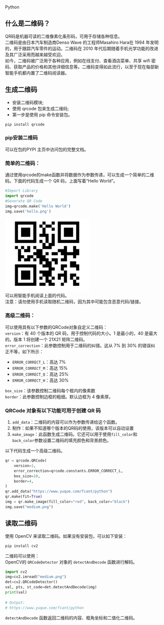 Python
<a name="uk2fm"></a>
## 什么是二维码？
QR码是机器可读的二维像素化条形码，可用于存储各种信息。<br />二维码是由日本汽车制造商Denso Wave 的工程师Masahiro Hara在 1994 年发明的，用于跟踪汽车零件的运动。二维码在 2010 年代后期随着手机光学功能的改进及其广泛采用而越来越受欢迎。<br />如今，二维码被广泛用于各种应用，例如在线支付、查看酒店菜单、共享 wifi 密码、获取产品的价格和其他详细信息等。二维码变得如此流行，以至于现在每部新智能手机都内置了二维码阅读器。
<a name="bAE9P"></a>
## 生成二维码

- 安装二维码模块;
- 使用 qrcode 包来生成二维码;
- 第一步是使用 pip 命令安装包。
```bash
pip install qrcode
```
<a name="Dekmi"></a>
### pip安装二维码
可以在包的PYPI 主页中访问包的完整文档。
<a name="jgQBH"></a>
### 简单的二维码：
通过使用qrcode的make函数并将数据作为参数传递，可以生成一个简单的二维码。下面的代码生成一个 QR 码，上面写着“Hello World”。
```python
#Import Library
import qrcode
#Generate QR Code
img=qrcode.make('Hello World')
img.save('hello.png')
```
![Hello World 的二维码](./img/1629905877290-b403745d-41f5-4fec-84e9-7e9efff19041.webp "Hello World 的二维码")<br />可以用智能手机阅读上面的代码。<br />注意：请勿使用手机读取随机二维码，因为其中可能包含恶意代码/链接。
<a name="NOuGL"></a>
### 高级二维码：
可以使用具有以下参数的QRCode对象自定义二维码：<br />`version`：有 40 个版本的 QR 码，用于控制代码的大小。1 是最小的，40 是最大的。版本 1 将创建一个 21X21 矩阵二维码。<br />`error_correction`：此参数控制用于二维码的纠错。这从 7% 到 30% 的错误纠正不等，如下所示：

- `ERROR_CORRECT_L`：高达 7%
- `ERROR_CORRECT_M`：高达 15%
- `ERROR_CORRECT_Q`：高达 25%
- `ERROR_CORRECT_H`：高达 30%

`box_size`：该参数控制二维码每个框内的像素数<br />`border`：此参数控制边框的粗细。默认边框为 4 像素厚。
<a name="GmrFV"></a>
### QRCode 对象有以下功能可用于创建 QR 码

1. `add_data`：二维码的内容可以作为参数传递给这个函数。
2. 制作：如果不知道哪个版本的QR码的使用，该版本可以自动设置
3. `make_image`：此函数生成二维码。它还可以用于使用`fill_color`和`back_color`参数设置二维码的填充颜色和背景颜色。

以下代码生成一个高级二维码。
```python
qr = qrcode.QRCode(
    version=1,
    error_correction=qrcode.constants.ERROR_CORRECT_L,
    box_size=10,
    border=4,
)
qr.add_data("https://www.yuque.com/fcant/python")
qr.make(fit=True)
img = qr.make_image(fill_color="red", back_color="black")
img.save("medium.png")
```
<a name="LynGd"></a>
## 读取二维码
使用 OpenCV 来读取二维码。如果没有安装包，可以如下安装：
```bash
pip install cv2
```
二维码可以使用：<br />OpenCV的 `QRCodeDetector` 对象的 `detectAndDecode` 函数进行解码。
```python
import cv2
img=cv2.imread("medium.png")
det=cv2.QRCodeDetector()
val, pts, st_code=det.detectAndDecode(img)
print(val)

# Output:
# https://www.yuque.com/fcant/python
```
`detectAndDecode` 函数返回二维码的内容、框角坐标和二值化二维码。
